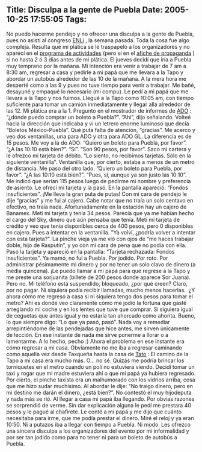 Title: Disculpa a la gente de Puebla
Date: 2005-10-25 17:55:05
Tags: 
---
No puedo hacerme pendejo y no ofrecer una disculpa a la gente de Puebla, pues no asistí al congreso <a href="http://digitalquantum.com/enli/" target="_blank">ENLi</a> , la semana pasada. Toda la cosa fue algo compleja. Resulta que mi plática se le traspapeló a los organizadores y no aparecí en el <a target="_blank" href="http://digitalquantum.com/enli/index2.php?m=programa.php">programa de actividades</a>  (pero sí en el <a target="_blank" href="http://digitalquantum.com/enli/imagenes/otros/poster.jpg">afiche de propaganda</a> ) si no hasta 2 ó 3 días antes de mi plática. El jueves decidí que iría a Puebla muy temprano por la mañana. Mi intención era venir a trabajar de 7 am a 8:30 am, regresar a casa y pedirle a mi papá que me llevara a la Tapo y abordar un autobús alrededor de las 10 de la mañana. A la mera hora me desperté como a las 9 y pues no tuve tiempo para venir a trabajar. Me bañé, desayuné y empaqué lo necesario (mi compu). Le pedí a mi papá que me llevara a la Tapo y nos fuimos. Llegué a la Tapo como 10:05 am, con tiempo suficiente para tomar un camión inmediatamente y llegar allá alrededor de las 12. Mi plática era a la 1. Pregunto en el mostrador de informes de <a href="http://www.ado.com.mx" target="_blank">ADO</a>&#160;: &#8220;¿dónde puedo comprar un boleto a Puebla?&#8221;. &#8220;Ahí&#8221;, dijo señalando. Volteé hacia la dirección que indicaba y vi un letrero enorme luminoso que decía &#8220;Boletos México-Puebla&#8221;. Qué puta falta de atención, &#8220;gracias&#8221;. Me acerco y veo dos ventanillas, una para ADO y otra para ADO GL. La diferencia es de 15 pesos. Me voy a la de ADO: &#8220;Quiero un boleto para Puebla, por favor&#8221;. &#8220;¿A las 10:10 está bien?&#8221;. &#8220;Sí&#8221;. &#8220;Son 90 pesos, por favor&#8221;. Saco mi cartera y le ofrezco mi tarjeta de débito. &#8220;Lo siento, no recibimos tarjetas. Sólo en la siguiente ventanilla&#8221;. Ventanilla que, por cierto, estaba a menos de un metro de distancia. Me paso del otro lado. &#8221;Quiero un boleto para Puebla, por favor&#8221;. &#8220;¿A las 10:10 está bien?&#8221;. &#8220;Pues, sí, aunque ya son justo las 10:10&#8221;. Me indicó que serían 115 pesos luego de pedirme mi nombre y preferencia de asiento. Le ofrecí mi tarjeta y la pasó. En la pantalla apareció: &#8220;Fondos insuficientes&#8221;. ¡Me lleva la gran puta de putas! Con mi cara de pendejo le dije &#8220;gracias&#8221; y me fui al cajero. Cabe notar que no traía un solo centavo en efectivo, no traía nada. Afortunadamente en la estación hay un cajero de Banamex. Metí mi tarjeta y tenía 34 pesos. Parecía que ya me habían hecho el cargo del Sky, dinero que aún pensaba que tenía. Metí mi tarjeta de crédito y veo que tenía disponibles cerca de 400 pesos, pero 0 disponibles en cajero. Pues a intentar en la ventanilla. &#8221;Ya volví, ¿podría volver a intentar con esta tarjeta?&#8221;. La pinche vieja ya me vió con ojos de &#8220;me haces trabajar doble, hijo de Rasputín&#8221;, y yo con mi cara de pena que no podía con ella. Pasó la tarjeta y apareció en la pantalla: &#8220;Tarjeta rechazada: Fondos insuficientes&#8221;. Ya mamó, no fui a Puebla. Por jodido. Por roto. Por administrar pésimamente mi dinero y por no tener un solo clavo de dinero (a media quincena). ¡Le puedo llamar a mi papá para que regrese a la Tapo y me preste una sorjuanita (billete de 200 pesos donde aparece Sor Juana). Pero no. Mi teléfono está suspendido, bloqueado, ¿por qué creen? Claro, por no pagar. Ni siquiera podía recibir llamadas, mucho menos hacerlas.  ¿Y ahora cómo me regreso a casa si ni siquiera tengo dos pesos para tomar el metro? Ahí es donde veo claramente cómo me jodió la fortuna que gasté arreglando mi coche y en los lentes que tuve que comprar. Si siguiera igual de ceguetas que antes igual y no estaría tan ahorcado como ahorita. Bueno, lo que siempre digo: &#8220;Lo que ya pasó, pasó&#8221;. Nada voy a remediar arrepintiéndome de las pendejadas que hice antes, me sirven únicamente de lección. En ese instante de nada me sirve ponerme a llorar o a lamentarme. A lo hecho, pecho :) Ahora el problema en ese instante era cómo regresar a mi casa. Obviamente no me iba a regresar caminando como aquella vez desde Taxqueña hasta la casa de <a href="http://blog.tacvbo.net" target="_blank">Tato</a>&#160;: El camino de la Tapo a mi casa era mucho más. O&#8230; no sé. Quizás me podría brincar los torniquetes en el metro cuando un poli no estuviera viendo. Decidí tomar un taxi y rogar que mi madre estuviera ahí o que mi papá ya hubiera regresado. Por cierto, el pinche taxista era un malhumorado con los vidrios arriba, cosa que me hizo sudar muchísimo. Al abordar le dije: &#8220;No traigo dinero, pero en mi destino me darán el dinero, ¿está bien?&#8221;. No contestó el muy hijodeputa y nada más se rió. Al llegar a casa mi papá iba llegando. Por obvias razones se sorprendió de verme. Sin dar explicación alguna le pedí me prestara 40 pesos y le pagué al chafirete. Le conté a mi papá y me dijo que cuánto necesitaba para irme, que me podía prestar el dinero. Miré el reloj y ya eran 10:50. Ni a putazos iba a llegar con tiempo a Puebla. Ni modo. Les ofrezco una sincera disculpa a los organizadores del evento por mi informalidad y por ser tan jodido como para no tener ni para un boleto de autobús a Puebla. <br/><br/>
